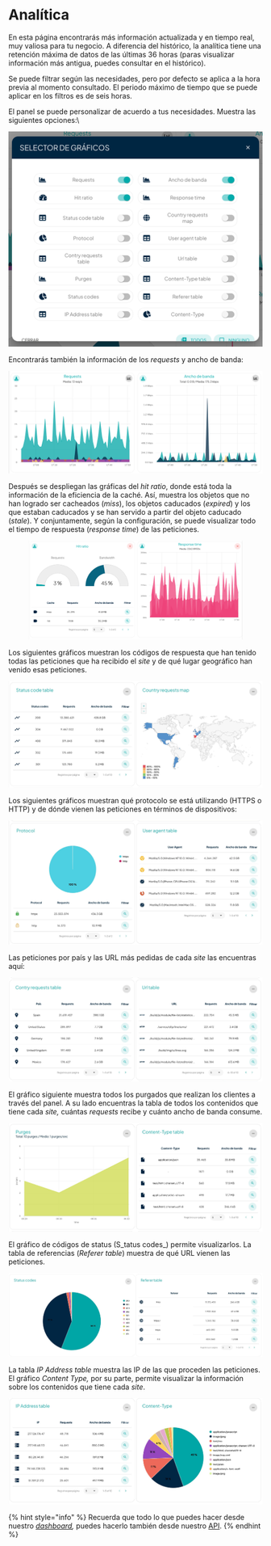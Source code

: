 # Analítica

En esta página encontrarás más información actualizada y en tiempo real, muy valiosa para tu negocio. A diferencia del histórico, la analítica tiene una retención máxima de datos de las últimas 36 horas (paras visualizar información más antigua, puedes consultar en el histórico).&#x20;

Se puede filtrar según las necesidades, pero por defecto se aplica a la hora previa al momento consultado. El periodo máximo de tiempo que se puede aplicar en los filtros es de seis horas.&#x20;

El panel se puede personalizar de acuerdo a tus necesidades. Muestra las siguientes opciones:\


![](<../../.gitbook/assets/Captura de pantalla 2022-12-21 a las 17.53.04.png>)

Encontrarás también la información de los _requests_ y ancho de banda:

![](<../../.gitbook/assets/Captura de pantalla 2022-12-21 a las 17.55.20.png>)

Después se despliegan las gráficas del _hit ratio_, donde está toda la información de la eficiencia de la caché. Así, muestra los objetos que no han logrado ser cacheados (_miss_), los objetos caducados (_expired_) y los que estaban caducados y se han servido a partir del objeto caducado (_stale_). Y conjuntamente, según la configuración, se puede visualizar todo el tiempo de respuesta (_response time_) de las peticiones.

<figure><img src="../../.gitbook/assets/Captura de pantalla 2022-12-21 a las 17.56.10 (1).png" alt=""><figcaption></figcaption></figure>

Los siguientes gráficos muestran los códigos de respuesta que han tenido todas las peticiones que ha recibido el _site_ y de qué lugar geográfico han venido esas peticiones.

![](../../.gitbook/assets/country-request.jpg)

Los siguientes gráficos muestran qué protocolo se está utilizando (HTTPS o HTTP) y de dónde vienen las peticiones en términos de dispositivos:

![](../../.gitbook/assets/protocol-user-agent.jpg)

Las peticiones por país y las URL más pedidas de cada _site_ las encuentras aquí:

![](../../.gitbook/assets/url-request.jpg)

El gráfico siguiente muestra todos los purgados que realizan los clientes a través del panel. A su lado encuentras la tabla de todos los contenidos que tiene cada _site,_ cuántas _requests_ recibe y cuánto ancho de banda consume.

![](../../.gitbook/assets/purges-grafico.jpg)

El gráfico de códigos de status (S_tatus codes_) permite visualizarlos. La tabla de referencias (_Referer table_) muestra de qué URL vienen las peticiones.

![](../../.gitbook/assets/status-codes.jpg)

La tabla _IP Address table_ muestra las IP de las que proceden las peticiones. El gráfico _Content Type,_ por su parte, permite visualizar la información sobre los contenidos que tiene cada _site_.

![](../../.gitbook/assets/ip-address.jpg)

{% hint style="info" %}
Recuerda que todo lo que puedes hacer desde nuestro [_dashboard_](https://dashboard.transparetncdn.com)_,_ puedes hacerlo también desde nuestro [API](../faq/glosario/api.md).
{% endhint %}
